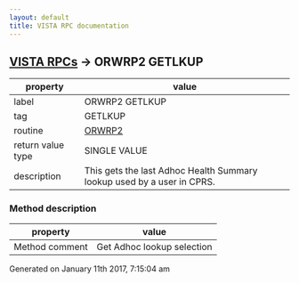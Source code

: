 ```yaml
---
layout: default
title: VISTA RPC documentation
---
```




## [VISTA RPCs](TableOfContent.md) &#8594; ORWRP2 GETLKUP 

 property | value 
--- | --- 
 label | ORWRP2 GETLKUP
 tag | GETLKUP
 routine | [ORWRP2](http://code.osehra.org/dox/Routine_ORWRP2_source.html)
 return value type | SINGLE VALUE
 description | This gets the last Adhoc Health Summary lookup used by a user in CPRS.


### Method description

 property | value 
--- | --- 
 Method comment | Get Adhoc lookup selection




 Generated on January 11th 2017, 7:15:04 am